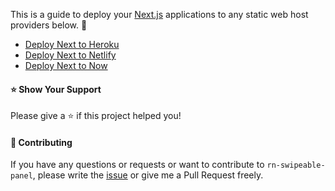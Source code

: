 This is a guide to deploy your [Next.js](https://nextjs.org/) applications to any static web host providers below. 🚀

-   [Deploy Next to Heroku](https://github.com/enesozturk/deploy-next-to-x/blob/master/heroku/README.md)
-   [Deploy Next to Netlify](https://github.com/enesozturk/deploy-next-to-x/blob/master/netlify/README.md)
-   [Deploy Next to Now](https://github.com/enesozturk/deploy-next-to-x/blob/master/now/README.md)

#### ⭐️ Show Your Support
Please give a ⭐️ if this project helped you!

#### 👏 Contributing

If you have any questions or requests or want to contribute to `rn-swipeable-panel`, please write the [issue](https://github.com/enesozturk/rn-swipeable-panel/issues) or give me a Pull Request freely.